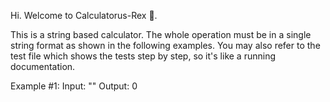 Hi. Welcome to Calculatorus-Rex 🦖.

This is a string based calculator. The whole operation must be in a single string format as shown in the following examples. You may also refer to the test file which shows the tests step by step, so it's like a running documentation.

Example #1: 
Input: ""
Output: 0
